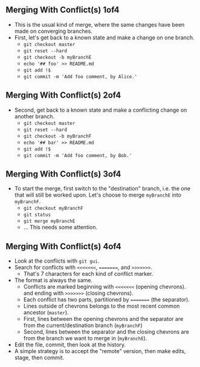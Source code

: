 
## Merging With Conflict(s) 1of4
- This is the usual kind of merge, where the same changes have been made on
  converging branches.
- First, let's get back to a known state and make a change on one branch.
  - `git checkout master`
  - `git reset --hard`
  - `git checkout -b myBranchE`
  - `echo '## foo' >> README.md`
  - `git add !$`
  - `git commit -m 'Add foo comment, by Alice.'`

## Merging With Conflict(s) 2of4
- Second, get back to a known state and make a conflicting change on another
  branch.
  - `git checkout master`
  - `git reset --hard`
  - `git checkout -b myBranchF`
  - `echo '## bar' >> README.md`
  - `git add !$`
  - `git commit -m 'Add foo comment, by Bob.'`

## Merging With Conflict(s) 3of4
- To start the merge, first switch to the "destination" branch, i.e. the one
  that will still be worked upon.
  Let's choose to merge `myBranchE` into `myBranchF`.
  - `git checkout myBranchF`
  - `git status`
  - `git merge myBranchE`
  - ... This needs some attention.

## Merging With Conflict(s) 4of4
- Look at the conflicts with `git gui`.
- Search for conflicts with `<<<<<<<`, `=======`, and `>>>>>>>`.
  - That's 7 characters for each kind of conflict marker.
- The format is always the same.
  - Conflicts are marked beginning with `<<<<<<<` (opening chevrons).
    and ending with `>>>>>>>` (closing chevrons).
  - Each conflict has two parts, partitioned by `=======` (the separator).
  - Lines outside of chevrons belongs to the most recent common ancestor
    (`master`).
  - First, lines between the opening chevrons and the separator are from the
    current/destination branch (`myBranchF`)
  - Second, lines between the separator and the closing chevrons are from the
    branch we want to merge in (`myBranchE`).
- Edit the file, commit, then look at the history.
- A simple strategy is to accept the "remote" version, then make edits, stage,
  then commit.

